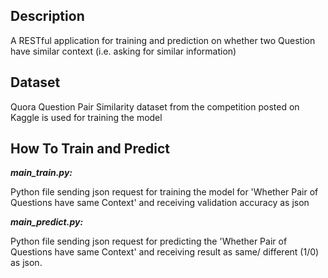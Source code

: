 ## Description
A RESTful application for training and prediction on whether two Question have similar context (i.e. asking for similar information)


## Dataset
Quora Question Pair Similarity dataset from the competition posted on Kaggle is used for training the model


## How To Train and Predict
***main_train.py:***

Python file sending json request for training the model for 'Whether Pair of Questions have same Context' and receiving validation accuracy as json

***main_predict.py:***

Python file sending json request for predicting the 'Whether Pair of Questions have same Context' and receiving result as same/ different (1/0) as json.

